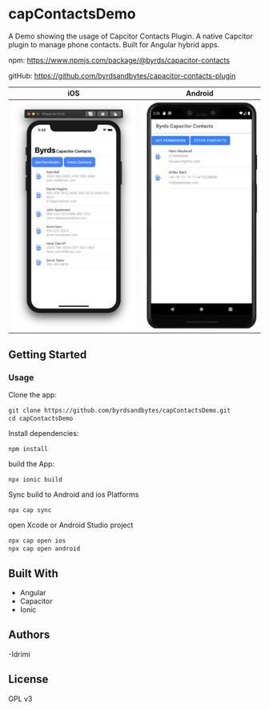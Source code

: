 # capContactsDemo

A Demo showing the usage of Capcitor Contacts Plugin. A native Capcitor plugin to manage phone contacts. Built for Angular hybrid apps.

npm: https://www.npmjs.com/package/@byrds/capacitor-contacts

gitHub: https://github.com/byrdsandbytes/capacitor-contacts-plugin



<!-- <img src="https://github.com/byrdsandbytes/capContactsDemo/raw/master/imgs/screenIOS.png" width="400">

<img src="https://github.com/byrdsandbytes/capContactsDemo/raw/master/imgs/screenPixel.png" width="400"> -->

iOS             |  Android
:-------------------------:|:-------------------------:
<img src="https://github.com/byrdsandbytes/capContactsDemo/raw/master/imgs/screenIOS.png" width="400">  |  <img src="https://github.com/byrdsandbytes/capContactsDemo/raw/master/imgs/screenPixel.png" width="350">

## Getting Started

### Usage

Clone the app:
``````
git clone https://github.com/byrdsandbytes/capContactsDemo.git
cd capContactsDemo
``````

Install dependencies:
``````
npm install
``````

build the App:
```
npx ionic build
```

Sync build to Android and ios Platforms
`````
npx cap sync
`````

open Xcode or Android Studio project

```
npx cap open ios 
npx cap open android
```


## Built With
- Angular
- Capacitor 
- Ionic

## Authors
-Idrimi 

## License
GPL v3